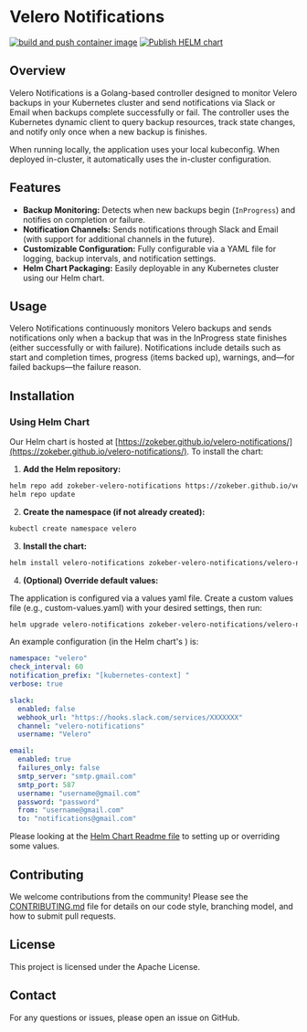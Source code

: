 # Velero Notifications

[![build and push container image](https://github.com/zokeber/velero-notifications/actions/workflows/main.yaml/badge.svg)](https://github.com/zokeber/velero-notifications/actions/workflows/main.yaml)
[![Publish HELM chart](https://github.com/zokeber/velero-notifications/actions/workflows/chart.yaml/badge.svg)](https://github.com/zokeber/velero-notifications/actions/workflows/chart.yaml)

## Overview
Velero Notifications is a Golang-based controller designed to monitor Velero backups in your Kubernetes cluster and send notifications via Slack or Email when backups complete successfully or fail. The controller uses the Kubernetes dynamic client to query backup resources, track state changes, and notify only once when a new backup is finishes.

When running locally, the application uses your local kubeconfig. When deployed in-cluster, it automatically uses the in-cluster configuration.

## Features

- **Backup Monitoring:** Detects when new backups begin (`InProgress`) and notifies on completion or failure.
- **Notification Channels:** Sends notifications through Slack and Email (with support for additional channels in the future).
- **Customizable Configuration:** Fully configurable via a YAML file for logging, backup intervals, and notification settings.
- **Helm Chart Packaging:** Easily deployable in any Kubernetes cluster using our Helm chart.

## Usage

Velero Notifications continuously monitors Velero backups and sends notifications only when a backup that was in the InProgress state finishes (either successfully or with failure). Notifications include details such as start and completion times, progress (items backed up), warnings, and—for failed backups—the failure reason.

## Installation

### Using Helm Chart

Our Helm chart is hosted at [https://zokeber.github.io/velero-notifications/](https://zokeber.github.io/velero-notifications/). To install the chart:

1. **Add the Helm repository:**

```bash
helm repo add zokeber-velero-notifications https://zokeber.github.io/velero-notifications/
helm repo update
```

2. **Create the namespace (if not already created):**

```bash
kubectl create namespace velero
```

3. **Install the chart:**

```bash
helm install velero-notifications zokeber-velero-notifications/velero-notifications --namespace velero
```
4. **(Optional) Override default values:**

The application is configured via a values yaml file. Create a custom values file (e.g., custom-values.yaml) with your desired settings, then run:

```bash
helm upgrade velero-notifications zokeber-velero-notifications/velero-notifications --namespace velero -f custom-values.yaml
```

An example configuration (in the Helm chart's ) is:

```yaml
namespace: "velero"
check_interval: 60
notification_prefix: "[kubernetes-context] "
verbose: true

slack:
  enabled: false
  webhook_url: "https://hooks.slack.com/services/XXXXXXX"
  channel: "velero-notifications"
  username: "Velero"

email:
  enabled: true
  failures_only: false
  smtp_server: "smtp.gmail.com"
  smtp_port: 587
  username: "username@gmail.com"
  password: "password"
  from: "username@gmail.com"
  to: "notifications@gmail.com"
```

Please looking at the [Helm Chart Readme file](https://github.com/zokeber/velero-notifications/blob/main/charts/velero-notifications/README.md) to setting up or overriding some values.

## Contributing

We welcome contributions from the community! Please see the [CONTRIBUTING.md](CONTRIBUTING.md) file for details on our code style, branching model, and how to submit pull requests.

## License

This project is licensed under the Apache License.

## Contact

For any questions or issues, please open an issue on GitHub.